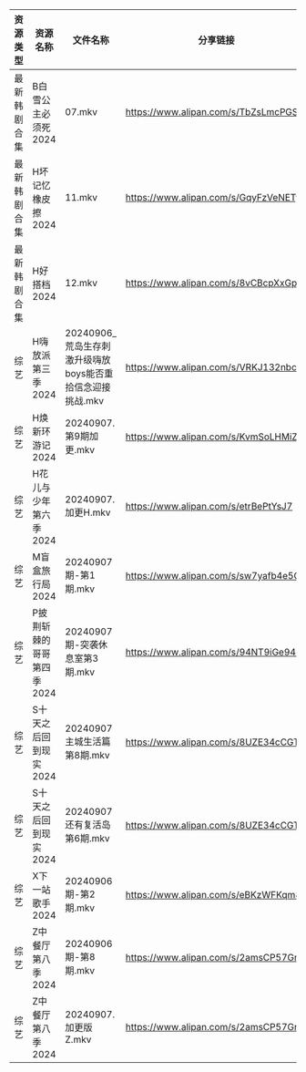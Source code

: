 | 资源类型   | 资源名称            | 文件名称                                  | 分享链接                                 | 更新时间                |
| ------ | --------------- | ------------------------------------- | ------------------------------------ | ------------------- |
| 最新韩剧合集 | B白雪公主必须死2024    | 07.mkv                                | https://www.alipan.com/s/TbZsLmcPGSo | 2024-09-07 00:05:18 |
| 最新韩剧合集 | H坏记忆橡皮擦2024     | 11.mkv                                | https://www.alipan.com/s/GqyFzVeNETy | 2024-09-07 12:05:43 |
| 最新韩剧合集 | H好搭档2024        | 12.mkv                                | https://www.alipan.com/s/8vCBcpXxGp9 | 2024-09-07 00:06:02 |
| 综艺     | H嗨放派第三季2024     | 20240906_荒岛生存刺激升级嗨放boys能否重拾信念迎接挑战.mkv | https://www.alipan.com/s/VRKJ132nbcQ | 2024-09-07 12:07:50 |
| 综艺     | H焕新环游记2024      | 20240907.第9期加更.mkv                    | https://www.alipan.com/s/KvmSoLHMiZr | 2024-09-07 14:08:43 |
| 综艺     | H花儿与少年第六季2024   | 20240907.加更H.mkv                      | https://www.alipan.com/s/etrBePtYsJ7 | 2024-09-07 14:08:45 |
| 综艺     | M盲盒旅行局2024      | 20240907期-第1期.mkv                     | https://www.alipan.com/s/sw7yafb4e5C | 2024-09-07 14:09:12 |
| 综艺     | P披荆斩棘的哥哥第四季2024 | 20240907期-突袭休息室第3期.mkv                | https://www.alipan.com/s/94NT9iGe94e | 2024-09-07 14:09:22 |
| 综艺     | S十天之后回到现实2024   | 20240907主城生活篇第8期.mkv                  | https://www.alipan.com/s/8UZE34cCGTv | 2024-09-07 14:09:36 |
| 综艺     | S十天之后回到现实2024   | 20240907还有复活岛第6期.mkv                  | https://www.alipan.com/s/8UZE34cCGTv | 2024-09-07 14:09:36 |
| 综艺     | X下一站歌手2024      | 20240906期-第2期.mkv                     | https://www.alipan.com/s/eBKzWFKqm82 | 2024-09-07 00:09:33 |
| 综艺     | Z中餐厅第八季2024     | 20240906期-第8期.mkv                     | https://www.alipan.com/s/2amsCP57Grh | 2024-09-07 00:07:29 |
| 综艺     | Z中餐厅第八季2024     | 20240907.加更版Z.mkv                     | https://www.alipan.com/s/2amsCP57Grh | 2024-09-07 14:08:07 |
